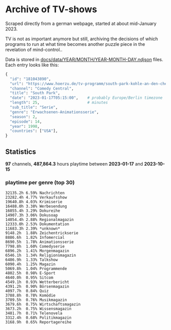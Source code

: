 # Archive of TV-shows

Scraped directly from a german webpage, started at about mid-January 2023.

TV is not as important anymore but still, archiving the decisions of which programs to run at what time
becomes another puzzle piece in the revelation of mind-control.. 

Data is stored in [docs/data/YEAR/MONTH/YEAR-MONTH-DAY.ndjson](docs/data/) files. 
Each entry looks like this:

```python
{
  "id": "181043890", 
  "url": "https://www.hoerzu.de/tv-programm/south-park-kohle-an-den-chefkoch/bid_181043890/", 
  "channel": "Comedy Central", 
  "title": "South Park", 
  "date": "2023-01-17T05:15:00",    # probably Europe/Berlin timezone 
  "length": 25,                     # minutes 
  "sub_title": "Serie", 
  "genre": "Erwachsenen-Animationsserie", 
  "season": 2, 
  "episode": 14, 
  "year": 1998, 
  "countries": ["USA"],
}
```

## Statistics

**97** channels, **487,864.3** hours playtime between **2023-01-17** and **2023-10-15**


### playtime per genre (top 30)

    32135.2h 6.59% Nachrichten
    23282.4h 4.77% Verkaufsshow
    19640.8h 4.03% Krimiserie
    16488.0h 3.38% Werbesendung
    16055.4h 3.29% Dokureihe
    14907.3h 3.06% Dokusoap
    14054.4h 2.88% Regionalmagazin
    12333.0h 2.53% Dokumentation
    11683.3h 2.39% *unknown*
    9148.2h  1.88% Zeichentrickserie
    8886.6h  1.82% Infomercial
    8690.5h  1.78% Animationsserie
    7798.8h  1.60% Comedyserie
    6896.2h  1.41% Morgenmagazin
    6546.1h  1.34% Religionsmagazin
    6486.9h  1.33% Talkshow
    6090.4h  1.25% Magazin
    5069.8h  1.04% Programmende
    4802.5h  0.98% E-Sport
    4640.0h  0.95% Sitcom
    4549.1h  0.93% Wetterbericht
    4391.2h  0.90% Börsenmagazin
    4097.7h  0.84% Quiz
    3788.8h  0.78% Komödie
    3709.5h  0.76% Musikmagazin
    3679.6h  0.75% Wirtschaftsmagazin
    3673.2h  0.75% Wissensmagazin
    3481.7h  0.71% Telenovela
    3312.4h  0.68% Politikmagazin
    3168.9h  0.65% Reportagereihe
